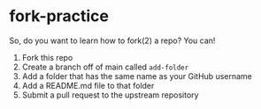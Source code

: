 # fork-practice

So, do you want to learn how to fork(2) a repo? You can! 

1. Fork this repo
2. Create a branch off of main called `add-folder`
3. Add a folder that has the same name as your GitHub username
4. Add a README.md file to that folder
5. Submit a pull request to the upstream repository
